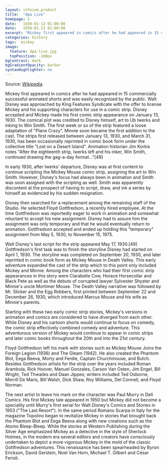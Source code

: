 ```yaml
---
layout: infocom_product
title:  "dpa Live"
homepage: 2
date:   1930-01-13 01:00:00
date:   1930-01-13 01:00:00
excerpt: "Mickey first appeared in comics after he had appeared in 15 commercially successful animated shorts and was easily recognized by ..."
categories: history
tags:  mickey
image:
  feature: dpa-live.jpg
  topPosition: -100px
bgContrast: dark
bgGradientOpacity: darker
syntaxHighlighter: no
---
```

Source: [Wikipedia](https://en.wikipedia.org/wiki/Mickey_Mouse)

Mickey first appeared in comics after he had appeared in 15 commercially successful animated shorts and was easily recognized by the public. Walt Disney was approached by King Features Syndicate with the offer to license Mickey and his supporting characters for use in a comic strip. Disney accepted and Mickey made his first comic strip appearance on January 13, 1930. The comical plot was credited to Disney himself, art to Ub Iwerks and inking to Win Smith. The first week or so of the strip featured a loose adaptation of "Plane Crazy". Minnie soon became the first addition to the cast. The strips first released between January 13, 1930, and March 31, 1930, has been occasionally reprinted in comic book form under the collective title "Lost on a Desert Island". Animation historian Jim Korkis notes "After the eighteenth strip, Iwerks left and his inker, Win Smith, continued drawing the gag-a-day format..."[49]

In early 1930, after Iwerks' departure, Disney was at first content to continue scripting the Mickey Mouse comic strip, assigning the art to Win Smith. However, Disney's focus had always been in animation and Smith was soon assigned with the scripting as well. Smith was apparently discontent at the prospect of having to script, draw, and ink a series by himself as evidenced by his sudden resignation.

Disney then searched for a replacement among the remaining staff of the Studio. He selected Floyd Gottfredson, a recently hired employee. At the time Gottfredson was reportedly eager to work in animation and somewhat reluctant to accept his new assignment. Disney had to assure him the assignment was only temporary and that he would eventually return to animation. Gottfredson accepted and ended up holding this "temporary" assignment from May 5, 1930, to November 15, 1975.

Walt Disney's last script for the strip appeared May 17, 1930.[49] Gottfredson's first task was to finish the storyline Disney had started on April 1, 1930. The storyline was completed on September 20, 1930, and later reprinted in comic book form as Mickey Mouse in Death Valley. This early adventure expanded the cast of the strip which to this point only included Mickey and Minnie. Among the characters who had their first comic strip appearances in this story were Clarabelle Cow, Horace Horsecollar and Black Pete as well as the debuts of corrupted lawyer Sylvester Shyster and Minnie's uncle Mortimer Mouse. The Death Valley narrative was followed by Mr. Slicker and the Egg Robbers, first printed between September 22 and December 26, 1930, which introduced Marcus Mouse and his wife as Minnie's parents.

Starting with these two early comic strip stories, Mickey's versions in animation and comics are considered to have diverged from each other. While Disney and his cartoon shorts would continue to focus on comedy, the comic strip effectively combined comedy and adventure. This adventurous version of Mickey would continue to appear in comic strips and later comic books throughout the 20th and into the 21st century.

Floyd Gottfredson left his mark with stories such as Mickey Mouse Joins the Foreign Legion (1936) and The Gleam (1942). He also created the Phantom Blot, Eega Beeva, Morty and Ferdie, Captain Churchmouse, and Butch. Besides Gottfredson artists for the strip over the years included Roman Arambula, Rick Hoover, Manuel Gonzales, Carson Van Osten, Jim Engel, Bill Wright, Ted Thwailes and Daan Jippes; writers included Ted Osborne, Merrill De Maris, Bill Walsh, Dick Shaw, Roy Williams, Del Connell, and Floyd Norman.

The next artist to leave his mark on the character was Paul Murry in Dell Comics. His first Mickey tale appeared in 1950 but Mickey did not become a speciality until Murry's first serial for Walt Disney's Comics and Stories in 1953 ("The Last Resort"). In the same period Romano Scarpa in Italy for the magazine Topolino began to revitalize Mickey in stories that brought back the Phantom Blot and Eega Beeva along with new creations such as the Atomo Bleep-Bleep. While the stories at Western Publishing during the Silver Age emphasized Mickey as a detective in the style of Sherlock Holmes, in the modern era several editors and creators have consciously undertaken to depict a more vigorous Mickey in the mold of the classic Gottfredson adventures. This renaissance has been spearheaded by Byron Erickson, David Gerstein, Noel Van Horn, Michael T. Gilbert and César Ferioli.
